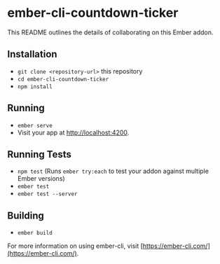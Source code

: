 # ember-cli-countdown-ticker

This README outlines the details of collaborating on this Ember addon.

## Installation

* `git clone <repository-url>` this repository
* `cd ember-cli-countdown-ticker`
* `npm install`

## Running

* `ember serve`
* Visit your app at [http://localhost:4200](http://localhost:4200).

## Running Tests

* `npm test` (Runs `ember try:each` to test your addon against multiple Ember versions)
* `ember test`
* `ember test --server`

## Building

* `ember build`

For more information on using ember-cli, visit [https://ember-cli.com/](https://ember-cli.com/).
